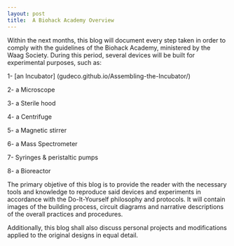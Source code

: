 ```yaml
---
layout: post
title:  A Biohack Academy Overview
---
```


Within the next months, this blog will document every step taken in order to comply with the guidelines of the Biohack Academy, ministered by the Waag Society.
During this period, several devices will be built for experimental purposes, such as: 

1- [an Incubator] (gudeco.github.io/Assembling-the-Incubator/)

2- a Microscope

3- a Sterile hood

4- a Centrifuge

5- a Magnetic stirrer

6- a Mass Spectrometer

7- Syringes & peristaltic pumps

8- a Bioreactor

The primary objetive of this blog is to provide the reader with the necessary tools and knowledge to reproduce said devices and experiments in accordance with the Do-It-Yourself philosophy and protocols. It will contain images of the building process, circuit diagrams and narrative descriptions of the overall practices and procedures.

Additionally, this blog shall also discuss personal projects and modifications applied to the original designs in equal detail. 
